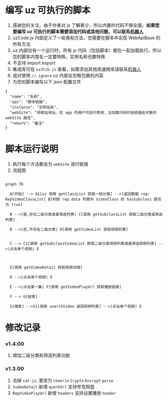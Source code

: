 # 编写 uz 可执行的脚本

1. 感谢您的关注，由于作者对 js 了解甚少，所以内置的代码不够全面。**如果您要编写 uz 可执行的脚本需要添加代码或其他问题，可以联系[机器人](https://t.me/uzVideoAppbot)**
2. uzCode.js 内部定义了一些类和方法，您需要在脚本中实现 WebApiBase 的所有方法
3. uz 内部仅有一个运行时，所有 js 代码（包括脚本）都在一起加载执行。所以您的脚本内类名一定要特殊，实例名称也要特殊
4. 不支持 import export
5. 集成库可在 `uz3lib.js` 查看，如需添加其他库通用库请联系[机器人](https://t.me/uzVideoAppbot)
6. 成对使用 `// ignore` uz 内部会忽略包裹的内容
7. 为您的脚本编写以下 json 配置文件

```
{
  "name": "名称",
  "api": "脚本链接",
  "instance": "实例名称",
  "webSite": "视频站地址。在 app 内用户可自行修改，当加载代码时会赋值给对象的 webSite 属性",
  "remark": "备注"
}

```

# 脚本运行说明

1. 执行每个方法都会为 `webSite` 进行赋值
2. 流程图

```mermaid

graph TD

  A[开始] --> A1[uz 调用 getClassList 获取一级分类] -->|返回数据 rep: RepVideoClassList| B[判断 rep.data 列表内 VideoClass 的 hasSubclass 是否为 true]

  B -->|是,存在二级分类或者筛选列表| C[调用 getSubclassList 获取二级分类或筛选列表]

  B -->|否,不存在二级分类| D[调用 getVideoList 获取视频列表]


  C --> C1[调用 getSubclassVideoList 获取二级分类视频列表或者筛选视频列表] -->|点击单个视频| E



  E[调用 getVideoDetail 获取视频详情]

  D -->|点击单个视频| E

  E -->|点击某一集| F[调用 getVideoPlayUrl 获取播放链接]

  F --> G[结束]

  S[搜索] -->S1[调用 searchVideo 返回视频列表] -->|点击单个视频| E

```

# 修改记录

### v1.4.00

1. 增加二级分类和筛选列表功能

### v1.3.00

1. 去掉 `cat.js`, 更改为 `cheerio` `Crypto` `Encrypt` `parse`
2. `VideoDetail` 新增 `quarkUrl` 支持夸克网盘
3. `RepVideoPlayUrl` 新增 `headers` 支持设置播放 `header`

```

```
